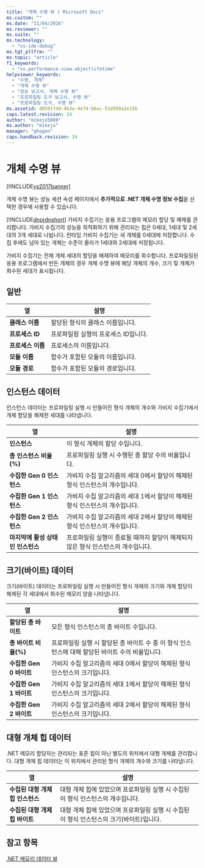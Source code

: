```yaml
---
title: "개체 수명 뷰 | Microsoft Docs"
ms.custom: ""
ms.date: "11/04/2016"
ms.reviewer: ""
ms.suite: ""
ms.technology: 
  - "vs-ide-debug"
ms.tgt_pltfrm: ""
ms.topic: "article"
f1_keywords: 
  - "vs.performance.view.objectlifetime"
helpviewer_keywords: 
  - "수명, 개체"
  - "개체 수명 뷰"
  - "성능 보고서, 개체 수명 뷰"
  - "프로파일링 도구 보고서, 수명 뷰"
  - "프로파일링 도구, 수명 뷰"
ms.assetid: d0501fdd-4b3a-4e74-b6ac-51d950a2e15b
caps.latest.revision: 24
author: "mikejo5000"
ms.author: "mikejo"
manager: "ghogen"
caps.handback.revision: 24
---
```

# 개체 수명 뷰
[!INCLUDE[vs2017banner](../code-quality/includes/vs2017banner.md)]

개체 수명 뷰는 성능 세션 속성 페이지에서 **추가적으로 .NET 개체 수명 정보 수집**을 선택한 경우에 사용할 수 있습니다.  
  
 [!INCLUDE[dnprdnshort](../code-quality/includes/dnprdnshort_md.md)] 가비지 수집기는 응용 프로그램의 메모리 할당 및 해제를 관리합니다.  가비지 수집기의 성능을 최적화하기 위해 관리되는 힙은 0세대, 1세대 및 2세대의 3개 세대로 나뉩니다.  런타임 가비지 수집기는 새 개체를 0세대에 저장합니다.  수집 후에도 남아 있는 개체는 수준이 올라가 1세대와 2세대에 저장됩니다.  
  
 가비지 수집기는 전체 개체 세대의 할당을 해제하여 메모리를 회수합니다.  프로파일링된 응용 프로그램에서 만든 개체의 경우 개체 수명 뷰에 해당 개체의 개수, 크기 및 개체가 회수된 세대가 표시됩니다.  
  
## 일반  
  
|열|설명|  
|-------|--------|  
|**클래스 이름**|할당된 형식의 클래스 이름입니다.|  
|**프로세스 ID**|프로파일링 실행의 프로세스 ID입니다.|  
|**프로세스 이름**|프로세스의 이름입니다.|  
|**모듈 이름**|함수가 포함된 모듈의 이름입니다.|  
|**모듈 경로**|함수가 포함된 모듈의 경로입니다.|  
  
## 인스턴스 데이터  
 인스턴스 데이터는 프로파일링 실행 시 만들어진 형식 개체의 개수와 가비지 수집기에서 개체 할당을 해제한 세대를 나타냅니다.  
  
|열|설명|  
|-------|--------|  
|**인스턴스**|이 형식 개체의 할당 수입니다.|  
|**총 인스턴스 비율\(%\)**|프로파일링 실행 시 수행된 총 할당 수의 비율입니다.|  
|**수집한 Gen 0 인스턴스**|가비지 수집 알고리즘의 세대 0에서 할당이 해제된 형식 인스턴스의 개수입니다.|  
|**수집한 Gen 1 인스턴스**|가비지 수집 알고리즘의 세대 1에서 할당이 해제된 형식 인스턴스의 개수입니다.|  
|**수집한 Gen 2 인스턴스**|가비지 수집 알고리즘의 세대 2에서 할당이 해제된 형식 인스턴스의 개수입니다.|  
|**마지막에 활성 상태인 인스턴스**|프로파일링 실행이 종료될 때까지 할당이 해제되지 않은 형식 인스턴스의 개수입니다.|  
  
## 크기\(바이트\) 데이터  
 크기\(바이트\) 데이터는 프로파일링 실행 시 만들어진 형식 개체의 크기와 개체 할당이 해제된 각 세대에서 회수된 메모리 양을 나타냅니다.  
  
|열|설명|  
|-------|--------|  
|**할당된 총 바이트**|모든 형식 인스턴스의 총 바이트 수입니다.|  
|**총 바이트 비율\(%\)**|프로파일링 실행 시 할당된 총 바이트 수 중 이 형식 인스턴스에 대해 할당된 바이트 수의 비율입니다.|  
|**수집한 Gen 0 바이트**|가비지 수집 알고리즘의 세대 0에서 할당이 해제된 형식 인스턴스의 크기입니다.|  
|**수집한 Gen 1 바이트**|가비지 수집 알고리즘의 세대 1에서 할당이 해제된 형식 인스턴스의 크기입니다.|  
|**수집한 Gen 2 바이트**|가비지 수집 알고리즘의 세대 2에서 할당이 해제된 형식 인스턴스의 크기입니다.|  
  
## 대형 개체 힙 데이터  
 .NET 메모리 할당자는 관리되는 표준 힙이 아닌 별도의 위치에서 대형 개체를 관리합니다.  대형 개체 힙 데이터는 이 위치에서 관리된 형식 개체의 개수와 크기를 나타냅니다.  
  
|열|설명|  
|-------|--------|  
|**수집된 대형 개체 힙 인스턴스**|대형 개체 힙에 있었으며 프로파일링 실행 시 수집된 이 형식 인스턴스의 개수입니다.|  
|**수집된 대형 개체 힙 바이트**|대형 개체 힙에 있었으며 프로파일링 실행 시 수집된 이 형식 인스턴스의 크기\(바이트\)입니다.|  
  
## 참고 항목  
 [.NET 메모리 데이터 뷰](../profiling/dotnet-memory-data-views.md)